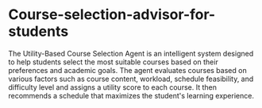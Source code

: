 
# Course-selection-advisor-for-students
The Utility-Based Course Selection Agent is an intelligent system designed to help students select the most suitable courses based on their preferences and academic goals. The agent evaluates courses based on various factors such as course content, workload, schedule feasibility, and difficulty level and assigns a utility score to each course. It then recommends a schedule that maximizes the student's learning experience.
